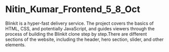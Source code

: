# Nitin_Kumar_Frontend_5_8_Oct
Blinkit is a hyper-fast delivery service. The project covers the basics of HTML, CSS, and potentially JavaScript, and guides viewers through the process of building the Blinkit clone step by step.There are different sections of the website, including the header, hero section, slider, and other elements. 
